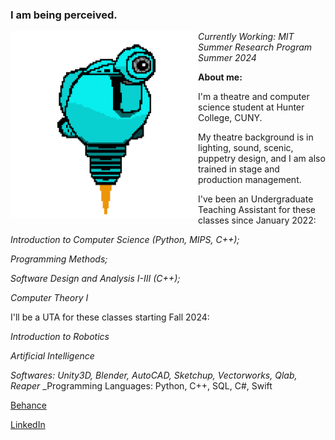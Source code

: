 ### I am being perceived. 

<!-- ![SAM.gif](https://github.com/lxwooxy/lxwooxy/blob/main/SAM.gif) -->

<img src="https://github.com/lxwooxy/lxwooxy/blob/main/SAM.gif" width=300 height=300 align="left"> 

_Currently Working: MIT Summer Research Program Summer 2024_

**About me:**

I'm a theatre and computer science student at Hunter College, CUNY.

My theatre background is in lighting, sound, scenic, puppetry design, and I am also trained in stage and production management.  

I've been an Undergraduate Teaching Assistant for these classes since January 2022: 

_Introduction to Computer Science (Python, MIPS, C++);_

_Programming Methods;_

_Software Design and Analysis I-III (C++);_

_Computer Theory I_

I'll be a UTA for these classes starting Fall 2024: 

_Introduction to Robotics_

_Artificial Intelligence_

_Softwares: Unity3D, Blender, AutoCAD, Sketchup, Vectorworks, Qlab, Reaper_
_Programming Languages: Python, C++, SQL, C#, Swift

[Behance](https://www.behance.net/georginawooxy)  

[LinkedIn](https://www.linkedin.com/in/georginawooxy/)





